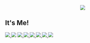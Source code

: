 <div align="center">
  <img src="https://capsule-render.vercel.app/api?type=waving&color=auto&height=300&section=header&text=Welcome%20to%20Yeow@n%20GitHub&fontSize=50&animation=fadeIn"/>
</div>

<h2> It's Me!</h2>
<a href="https://velog.io/@ueown0"><img src="https://img.shields.io/badge/velog-11B48A?style=flat-square&logo=Vimeo&logoColor=white&link=https://velog.io/@ueown0"/>
<a href="https://github.com/33ueowon"><img src="https://hits.seeyoufarm.com/api/count/incr/badge.svg?url=https%3A%2F%2Fgithub.com%2Fsoyeon207&count_bg=%23000000&title_bg=%23000000&icon=github.svg&icon_color=%23E7E7E7&title=GitHub&edge_flat=false)"/></a> <a href="https://solved.ac/whkakrkr">



<img src="https://img.shields.io/badge/Git-%23F05033.svg?style=for-the-badge&logo=git&logoColor=white"/>
<img src="https://img.shields.io/badge/VS%20Code-%23007ACC.svg?style=for-the-badge&logo=visual-studio-code&logoColor=white"/>
<img src="https://img.shields.io/badge/Eclipse-%232C2255.svg?style=for-the-badge&logo=eclipse&logoColor=white"/>
<img src="https://img.shields.io/badge/PyCharm-%23000000.svg?style=for-the-badge&logo=pycharm&logoColor=white"/>
<img src="https://img.shields.io/badge/IntelliJ%20IDEA-%23000000.svg?style=for-the-badge&logo=intellij-idea&logoColor=white"/>
<a href="https://www.notion.so"><img src="https://img.shields.io/badge/Notion-%23000000.svg?style=for-the-badge&logo=notion&logoColor=white"/></a>
 

